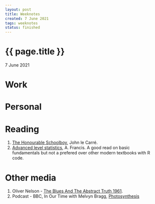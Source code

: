 ```yaml
---
layout: post
title: Weeknotes
created: 7 June 2021
tags: weeknotes
status: finished
---
```


{{ page.title }}
================

<p class="meta">7 June 2021</p>

# Work

# Personal 

# Reading
1. [The Honourable Schoolboy](https://en.wikipedia.org/wiki/The_Honourable_Schoolboy), John le Carré.
2. [Advanced level statistics](https://www.amazon.com/Advanced-Level-Statistics-Francis/dp/0859508137), A. Francis. A good read on basic fundamentals but not a prefered over other modern textbooks with R code.

# Other media
1. Oliver Nelson - [The Blues And The Abstract Truth 1961](https://www.youtube.com/watch?v=k-zaI8lLrQA).
2. Podcast - BBC, In Our Time with Melvyn Bragg, [Photosynthesis](https://www.bbc.co.uk/programmes/b0435jyv)

